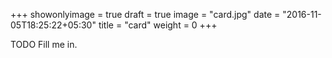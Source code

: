+++
showonlyimage = true
draft = true
image = "card.jpg"
date = "2016-11-05T18:25:22+05:30"
title = "card"
weight = 0
+++

TODO Fill me in.

